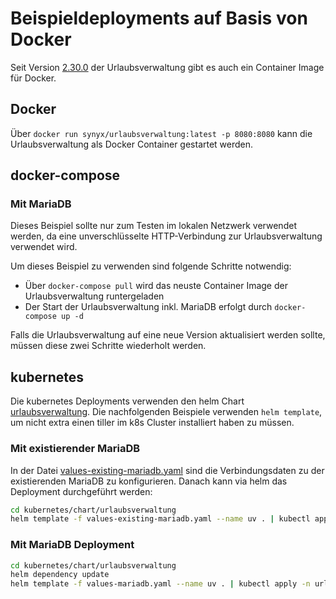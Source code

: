 # Beispieldeployments auf Basis von Docker

Seit Version [2.30.0](https://github.com/synyx/urlaubsverwaltung/releases/tag/urlaubsverwaltung-2.30.0) der Urlaubsverwaltung
gibt es auch ein Container Image für Docker.

## Docker

Über `docker run synyx/urlaubsverwaltung:latest -p 8080:8080` kann die Urlaubsverwaltung als Docker Container gestartet werden.


## docker-compose

### Mit MariaDB

Dieses Beispiel sollte nur zum Testen im lokalen Netzwerk verwendet werden, da eine unverschlüsselte HTTP-Verbindung
zur Urlaubsverwaltung verwendet wird.

Um dieses Beispiel zu verwenden sind folgende Schritte notwendig:

* Über `docker-compose pull` wird das neuste Container Image der Urlaubsverwaltung runtergeladen
* Der Start der Urlaubsverwaltung inkl. MariaDB erfolgt durch `docker-compose up -d`

Falls die Urlaubsverwaltung auf eine neue Version aktualisiert werden sollte,
müssen diese zwei Schritte wiederholt werden.


## kubernetes

Die kubernetes Deployments verwenden den helm Chart [urlaubsverwaltung](kubernetes/chart/urlaubsverwaltung). Die
nachfolgenden Beispiele verwenden `helm template`, um nicht extra einen tiller im k8s Cluster installiert haben zu müssen.

### Mit existierender MariaDB

In der Datei [values-existing-mariadb.yaml](kubernetes/chart/urlaubsverwaltung/values-existing-mariadb.yaml)
sind die Verbindungsdaten zu der existierenden MariaDB zu konfigurieren. Danach kann via helm das Deployment
durchgeführt werden:

```bash
cd kubernetes/chart/urlaubsverwaltung
helm template -f values-existing-mariadb.yaml --name uv . | kubectl apply -n urlaubsverwaltung -f -
```

### Mit MariaDB Deployment


```bash
cd kubernetes/chart/urlaubsverwaltung
helm dependency update
helm template -f values-mariadb.yaml --name uv . | kubectl apply -n urlaubsverwaltung -f -
```

